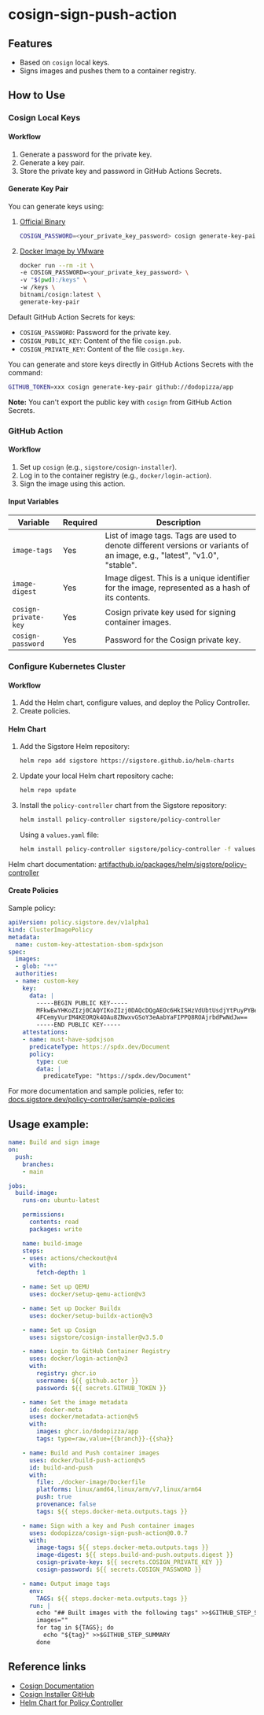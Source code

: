 # cosign-sign-push-action

## Features

- Based on `cosign` local keys.
- Signs images and pushes them to a container registry.

## How to Use

### Cosign Local Keys

#### Workflow

1. Generate a password for the private key.
2. Generate a key pair.
3. Store the private key and password in GitHub Actions Secrets.

#### Generate Key Pair

You can generate keys using:

1. [Official Binary](https://docs.sigstore.dev/system_config/installation/)

    ```sh
    COSIGN_PASSWORD=<your_private_key_password> cosign generate-key-pair
    ```

2. [Docker Image by VMware](https://hub.docker.com/r/bitnami/cosign/)

    ```sh
    docker run --rm -it \
    -e COSIGN_PASSWORD=<your_private_key_password> \
    -v "$(pwd):/keys" \
    -w /keys \
    bitnami/cosign:latest \
    generate-key-pair
    ```

Default GitHub Action Secrets for keys:

- `COSIGN_PASSWORD`: Password for the private key.
- `COSIGN_PUBLIC_KEY`: Content of the file `cosign.pub`.
- `COSIGN_PRIVATE_KEY`: Content of the file `cosign.key`.

You can generate and store keys directly in GitHub Actions Secrets with the command:

```bash
GITHUB_TOKEN=xxx cosign generate-key-pair github://dodopizza/app
```

**Note:** You can't export the public key with `cosign` from GitHub Action Secrets.

### GitHub Action

#### Workflow

1. Set up `cosign` (e.g., `sigstore/cosign-installer`).
2. Log in to the container registry (e.g., `docker/login-action`).
3. Sign the image using this action.

#### Input Variables

| Variable             | Required | Description                                                                                                               |
| -------------------- | -------- | ------------------------------------------------------------------------------------------------------------------------- |
| `image-tags`         | Yes      | List of image tags. Tags are used to denote different versions or variants of an image, e.g., "latest", "v1.0", "stable". |
| `image-digest`       | Yes      | Image digest. This is a unique identifier for the image, represented as a hash of its contents.                           |
| `cosign-private-key` | Yes      | Cosign private key used for signing container images.                                                                     |
| `cosign-password`    | Yes      | Password for the Cosign private key.                                                                                      |

### Configure Kubernetes Cluster

#### Workflow

1. Add the Helm chart, configure values, and deploy the Policy Controller.
2. Create policies.

#### Helm Chart

1. Add the Sigstore Helm repository:

    ```sh
    helm repo add sigstore https://sigstore.github.io/helm-charts
    ```

2. Update your local Helm chart repository cache:

    ```sh
    helm repo update
    ```

3. Install the `policy-controller` chart from the Sigstore repository:

    ```sh
    helm install policy-controller sigstore/policy-controller
    ```

    Using a `values.yaml` file:

    ```sh
    helm install policy-controller sigstore/policy-controller -f values.yaml
    ```

Helm chart documentation: [artifacthub.io/packages/helm/sigstore/policy-controller](https://artifacthub.io/packages/helm/sigstore/policy-controller)

#### Create Policies

Sample policy:

```yaml
apiVersion: policy.sigstore.dev/v1alpha1
kind: ClusterImagePolicy
metadata:
  name: custom-key-attestation-sbom-spdxjson
spec:
  images:
  - glob: "**"
  authorities:
  - name: custom-key
    key:
      data: |
        -----BEGIN PUBLIC KEY-----
        MFkwEwYHKoZIzj0CAQYIKoZIzj0DAQcDQgAEOc6HkISHzVdUbtUsdjYtPuyPYBeg
        4FCemyVurIM4KEORQk4OAu8ZNwxvGSoY3eAabYaFIPPQ8ROAjrbdPwNdJw==
        -----END PUBLIC KEY-----
    attestations:
    - name: must-have-spdxjson
      predicateType: https://spdx.dev/Document
      policy:
        type: cue
        data: |
          predicateType: "https://spdx.dev/Document"
```

For more documentation and sample policies, refer to: [docs.sigstore.dev/policy-controller/sample-policies](https://docs.sigstore.dev/policy-controller/sample-policies/)

## Usage example:

```yaml
name: Build and sign image
on:
  push:
    branches:
    - main

jobs:
  build-image:
    runs-on: ubuntu-latest

    permissions:
      contents: read
      packages: write

    name: build-image
    steps:
    - uses: actions/checkout@v4
      with:
        fetch-depth: 1

    - name: Set up QEMU
      uses: docker/setup-qemu-action@v3

    - name: Set up Docker Buildx
      uses: docker/setup-buildx-action@v3

    - name: Set up Cosign
      uses: sigstore/cosign-installer@v3.5.0

    - name: Login to GitHub Container Registry
      uses: docker/login-action@v3
      with:
        registry: ghcr.io
        username: ${{ github.actor }}
        password: ${{ secrets.GITHUB_TOKEN }}

    - name: Set the image metadata
      id: docker-meta
      uses: docker/metadata-action@v5
      with:
        images: ghcr.io/dodopizza/app
        tags: type=raw,value={{branch}}-{{sha}}

    - name: Build and Push container images
      uses: docker/build-push-action@v5
      id: build-and-push
      with:
        file: ./docker-image/Dockerfile
        platforms: linux/amd64,linux/arm/v7,linux/arm64
        push: true
        provenance: false
        tags: ${{ steps.docker-meta.outputs.tags }}

    - name: Sign with a key and Push container images
      uses: dodopizza/cosign-sign-push-action@0.0.7
      with:
        image-tags: ${{ steps.docker-meta.outputs.tags }}
        image-digest: ${{ steps.build-and-push.outputs.digest }}
        cosign-private-key: ${{ secrets.COSIGN_PRIVATE_KEY }}
        cosign-password: ${{ secrets.COSIGN_PASSWORD }}

    - name: Output image tags
      env:
        TAGS: ${{ steps.docker-meta.outputs.tags }}
      run: |
        echo "## Built images with the following tags" >>$GITHUB_STEP_SUMMARY
        images=""
        for tag in ${TAGS}; do
          echo "${tag}" >>$GITHUB_STEP_SUMMARY
        done
```

## Reference links

- [Cosign Documentation](https://docs.sigstore.dev/)
- [Cosign Installer GitHub](https://github.com/sigstore/cosign-installer/)
- [Helm Chart for Policy Controller](https://artifacthub.io/packages/helm/sigstore/policy-controller)
